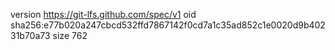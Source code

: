 version https://git-lfs.github.com/spec/v1
oid sha256:e77b020a247cbcd532ffd7867142f0cd7a1c35ad852c1e0020d9b40231b70a73
size 762
